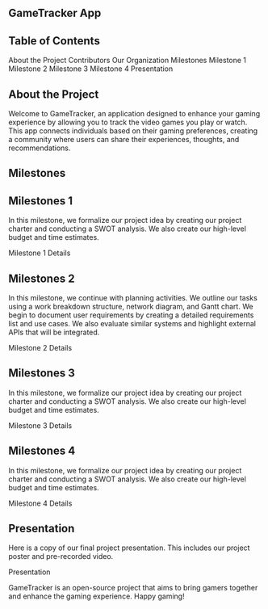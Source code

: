 ## **GameTracker App**

## **Table of Contents**
About the Project
Contributors
Our Organization
Milestones
Milestone 1
Milestone 2
Milestone 3
Milestone 4
Presentation

## **About the Project**
Welcome to GameTracker, an application designed to enhance your gaming experience by allowing you to track the video games you play or watch. This app connects individuals based on their gaming preferences, creating a community where users can share their experiences, thoughts, and recommendations.


## **Milestones**

## **Milestones 1**

In this milestone, we formalize our project idea by creating our project charter and conducting a SWOT analysis. We also create our high-level budget and time estimates. 

Milestone 1 Details

## **Milestones 2**

In this milestone, we continue with planning activities. We outline our tasks using a work breakdown structure, network diagram, and Gantt chart. We begin to document user requirements by creating a detailed requirements list and use cases. We also evaluate similar systems and highlight external APIs that will be integrated. 

Milestone 2 Details

## **Milestones 3**
In this milestone, we formalize our project idea by creating our project charter and conducting a SWOT analysis. We also create our high-level budget and time estimates. 

Milestone 3 Details

## **Milestones 4**
In this milestone, we formalize our project idea by creating our project charter and conducting a SWOT analysis. We also create our high-level budget and time estimates. 

Milestone 4 Details

## **Presentation**
Here is a copy of our final project presentation. This includes our project poster and pre-recorded video. 

Presentation

GameTracker is an open-source project that aims to bring gamers together and enhance the gaming experience. Happy gaming!


